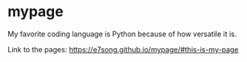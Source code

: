 # mypage
My favorite coding language is Python because of how versatile it is.

Link to the pages:
https://e7song.github.io/mypage/#this-is-my-page